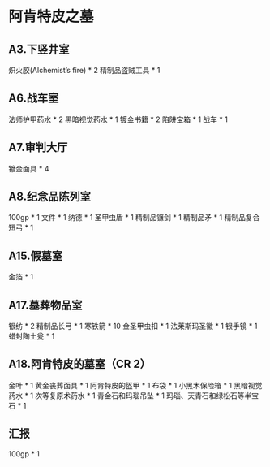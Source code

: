 # 阿肯特皮之墓
## A3.下竖井室
炽火胶(Alchemist’s fire) * 2
精制品盗贼工具 * 1

## A6.战车室
法师护甲药水 * 2
黑暗视觉药水 * 1
镀金书籍 * 2
陷阱宝箱 * 1
战车 * 1

## A7.审判大厅
镀金面具 * 4

## A8.纪念品陈列室
100gp * 1
文件 * 1
纳德 * 1
圣甲虫盾 * 1
精制品镰剑 * 1
精制品矛 * 1
精制品复合短弓 * 1

## A15.假墓室
金箔 * 1

## A17.墓葬物品室
银纺 * 2
精制品长弓 * 1
寒铁箭 * 10
金圣甲虫扣 * 1
法莱斯玛圣徽 * 1
银手镜 * 1
蜡封陶土瓮 * 1

## A18.阿肯特皮的墓室（CR 2）
金叶 * 1
黄金丧葬面具 * 1
阿肯特皮的盔甲 * 1
布袋 * 1
小黑木保险箱 * 1
黑暗视觉药水 * 1
次等复原术药水 * 1
青金石和玛瑙吊坠 * 1
玛瑙、天青石和绿松石等半宝石 * 1

## 汇报
100gp * 1